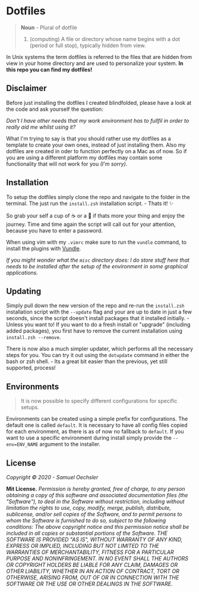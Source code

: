 # Dotfiles

> **Noun** - Plural of dotfile
>
> 1. (computing) A file or directory whose name begins with a dot (period or full stop), typically hidden from view.

In Unix systems the term dotfiles is referred to the files that are hidden from view in your home directory and are used to personalize your system. **In this repo you can find my dotfiles!**

## Disclaimer

Before just installing the dotfiles I created blindfolded, please have a look at the code and ask yourself the question:

_Don't I have other needs that my work environment has to fullfil in order to really aid me whilst using it?_

What I'm trying to say is that you should rather use my dotfiles as a template to create your own ones, instead of just installing them. Also my dotfiles are created in oder to function perfectly on a Mac as of now. So if you are using a different platform my dotfiles may contain some functionality that will not work for you _(I'm sorry)_.

## Installation

To setup the dotfiles simply clone the repo and navigate to the folder in the terminal. The just run the `install.zsh` installation script. - Thats it! :sparkles:

So grab your self a cup of :coffee: or a :beer: if thats more your thing and enjoy the journey. Time and time again the script will call out for your attention, because you have to enter a password.

When using vim with my `.vimrc` make sure to run the `vundle` command, to install the plugins with [Vundle](https://github.com/VundleVim/Vundle.vim).

_If you might wonder what the `misc` directory does: I do store stuff here that needs to be installed after the setup of the environment in some graphical applications._

## Updating

Simply pull down the new version of the repo and re-run the `install.zsh` installation script with the `--update` flag and your are up to date in just a few seconds, since the script doesn't install packages that it installed initially. - Unless you want to! If you want to do a fresh install or "upgrade" (including added packages), you first have to remove the current installation using `install.zsh --remove`.

There is now also a much simpler updater, which performs all the necessary steps for you. You can try it out using the `dotupdate` command in either the bash or zsh shell. - Its a great bit easier than the previous, yet still supported, process!

## Environments

> It is now possible to specify different configurations for specific setups.

Environments can be created using a simple prefix for configurations. The default one is called `default`. It is necessary to have all config files copied for each environment, as there is as of now no fallback to `default`. If you want to use a specific environment during install simply provide the `--env=ENV_NAME` argument to the installer.

## License

_Copyright &copy; 2020 - Samuel Oechsler_

**Mit License.** _Permission is hereby granted, free of charge, to any person obtaining a copy of this software and associated documentation files (the "Software"), to deal in the Software without restriction, including without limitation the rights to use, copy, modify, merge, publish, distribute, sublicense, and/or sell copies of the Software, and to permit persons to whom the Software is furnished to do so, subject to the following conditions:
The above copyright notice and this permission notice shall be included in all copies or substantial portions of the Software.
THE SOFTWARE IS PROVIDED "AS IS", WITHOUT WARRANTY OF ANY KIND, EXPRESS OR IMPLIED, INCLUDING BUT NOT LIMITED TO THE WARRANTIES OF MERCHANTABILITY, FITNESS FOR A PARTICULAR PURPOSE AND NONINFRINGEMENT. IN NO EVENT SHALL THE AUTHORS OR COPYRIGHT HOLDERS BE LIABLE FOR ANY CLAIM, DAMAGES OR OTHER LIABILITY, WHETHER IN AN ACTION OF CONTRACT, TORT OR OTHERWISE, ARISING FROM, OUT OF OR IN CONNECTION WITH THE SOFTWARE OR THE USE OR OTHER DEALINGS IN THE SOFTWARE._
